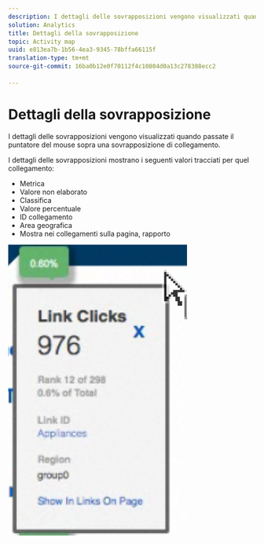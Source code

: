 ```yaml
---
description: I dettagli delle sovrapposizioni vengono visualizzati quando passate il puntatore del mouse sopra una sovrapposizione di collegamento.
solution: Analytics
title: Dettagli della sovrapposizione
topic: Activity map
uuid: e813ea7b-1b56-4ea3-9345-78bffa66115f
translation-type: tm+mt
source-git-commit: 16ba0b12e0f70112f4c10804d0a13c278388ecc2

---
```



# Dettagli della sovrapposizione

I dettagli delle sovrapposizioni vengono visualizzati quando passate il puntatore del mouse sopra una sovrapposizione di collegamento.

I dettagli delle sovrapposizioni mostrano i seguenti valori tracciati per quel collegamento:

* Metrica
* Valore non elaborato
* Classifica
* Valore percentuale
* ID collegamento
* Area geografica
* Mostra nei collegamenti sulla pagina, rapporto

![](assets/overlay_details.png)


